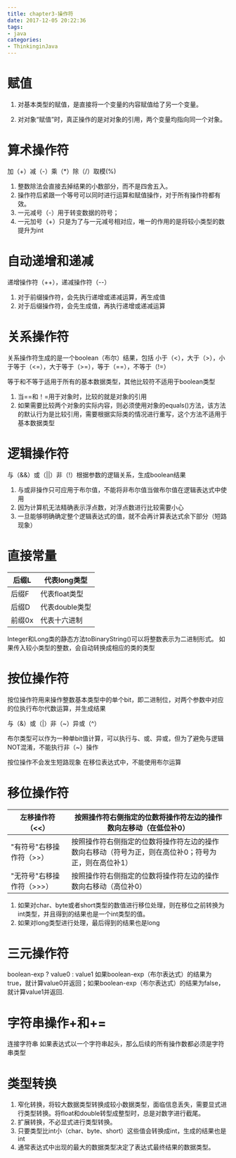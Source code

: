 ```yaml
---
title: chapter3-操作符
date: 2017-12-05 20:22:36
tags:
- java
categories:
- ThinkinginJava
---
```


# 赋值

 1. 对基本类型的赋值，是直接将一个变量的内容赋值给了另一个变量。

 2. 对对象“赋值”时，真正操作的是对对象的引用，两个变量均指向同一个对象。

    <!-- more -->

# 算术操作符
加（+）减（-）乘（*）除（/）取模(%)

 1. 整数除法会直接去掉结果的小数部分，而不是四舍五入。
 2. 操作符后紧跟一个等号可以同时进行运算和赋值操作，对于所有操作符都有效。
 3. 一元减号（-）用于转变数据的符号；
 4. 一元加号（+）只是为了与一元减号相对应，唯一的作用的是将较小类型的数提升为int 
# 自动递增和递减
 递增操作符（++），递减操作符（--）
 1. 对于前缀操作符，会先执行递增或递减运算，再生成值
 2. 对于后缀操作符，会先生成值，再执行递增或递减运算

# 关系操作符
关系操作符生成的是一个boolean（布尔）结果，包括
小于（<），大于（>），小于等于（<=），大于等于（>=），等于（==），不等于（!=）

等于和不等于适用于所有的基本数据类型，其他比较符不适用于boolean类型

1. 当==和！=用于对象时，比较的就是对象的引用
2. 如果需要比较两个对象的实际内容，则必须使用对象的equals()方法，该方法的默认行为是比较引用，需要根据实际类的情况进行重写，这个方法不适用于基本数据类型

# 逻辑操作符
与（&&）或（||）非（!）根据参数的逻辑关系，生成boolean结果

1. 与或非操作只可应用于布尔值，不能将非布尔值当做布尔值在逻辑表达式中使用
2. 因为计算机无法精确表示浮点数，对浮点数进行比较需要小心
3. 一旦能够明确确定整个逻辑表达式的值，就不会再计算表达式余下部分（短路现象）

# 直接常量

| 后缀L  | 代表long类型   |
| ------ | -------------- |
| 后缀F  | 代表float类型  |
| 后缀D  | 代表double类型 |
| 前缀0x | 代表十六进制   |


Integer和Long类的静态方法toBinaryString()可以将整数表示为二进制形式。
如果传入较小类型的整数，会自动转换成相应的类的类型

# 按位操作符

按位操作符用来操作整数基本类型中的单个bit，即二进制位，对两个参数中对应的位执行布尔代数运算，并生成结果

与（&）或（|）非（~）异或（^）

布尔类型可以作为一种单bit值计算，可以执行与、或、异或，但为了避免与逻辑NOT混淆，不能执行非（~）操作

按位操作不会发生短路现象
在移位表达式中，不能使用布尔运算

# 移位操作符

| 左移操作符（<<）          | 按照操作符右侧指定的位数将操作符左边的操作数向左移动（在低位补0）                                    |
| ------------------------- | ---------------------------------------------------------------------------------------------------- |
| "有符号"右移操作符（>>）  | 按照操作符右侧指定的位数将操作符左边的操作数向右移动（符号为正，则在高位补0；符号为正，则在高位补1） |
| "无符号"右移操作符（>>>） | 按照操作符右侧指定的位数将操作符左边的操作数向右移动（高位补0）                                      |

1. 如果对char、byte或者short类型的数值进行移位处理，则在移位之前转换为int类型，并且得到的结果也是一个int类型的值。
2. 如果对long类型进行处理，最后得到的结果也是long

# 三元操作符
boolean-exp ? value0 : value1
如果boolean-exp（布尔表达式）的结果为true，就计算value0并返回；如果boolean-exp（布尔表达式）的结果为false，就计算value1并返回.

# 字符串操作+和+=
连接字符串
如果表达式以一个字符串起头，那么后续的所有操作数都必须是字符串类型

# 类型转换
1.  窄化转换，将较大数据类型转换成较小数据类型，面临信息丢失，需要显式进行类型转换。将float和double转型成整型时，总是对数字进行截尾。
2.  扩展转换，不必显式进行类型转换。
3. 只要类型比int小（char、byte、short）这些值会转换成int，生成的结果也是int
4. 通常表达式中出现的最大的数据类型决定了表达式最终结果的数据类型。

